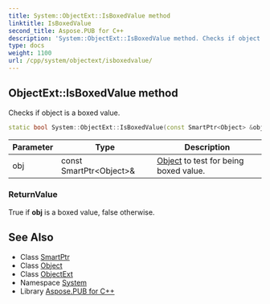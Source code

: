```yaml
---
title: System::ObjectExt::IsBoxedValue method
linktitle: IsBoxedValue
second_title: Aspose.PUB for C++
description: 'System::ObjectExt::IsBoxedValue method. Checks if object is a boxed value in C++.'
type: docs
weight: 1100
url: /cpp/system/objectext/isboxedvalue/
---
```

## ObjectExt::IsBoxedValue method


Checks if object is a boxed value.

```cpp
static bool System::ObjectExt::IsBoxedValue(const SmartPtr<Object> &obj)
```


| Parameter | Type | Description |
| --- | --- | --- |
| obj | const SmartPtr\<Object\>\& | [Object](../../object/) to test for being boxed value. |

### ReturnValue

True if **obj** is a boxed value, false otherwise.

## See Also

* Class [SmartPtr](../../smartptr/)
* Class [Object](../../object/)
* Class [ObjectExt](../)
* Namespace [System](../../)
* Library [Aspose.PUB for C++](../../../)
